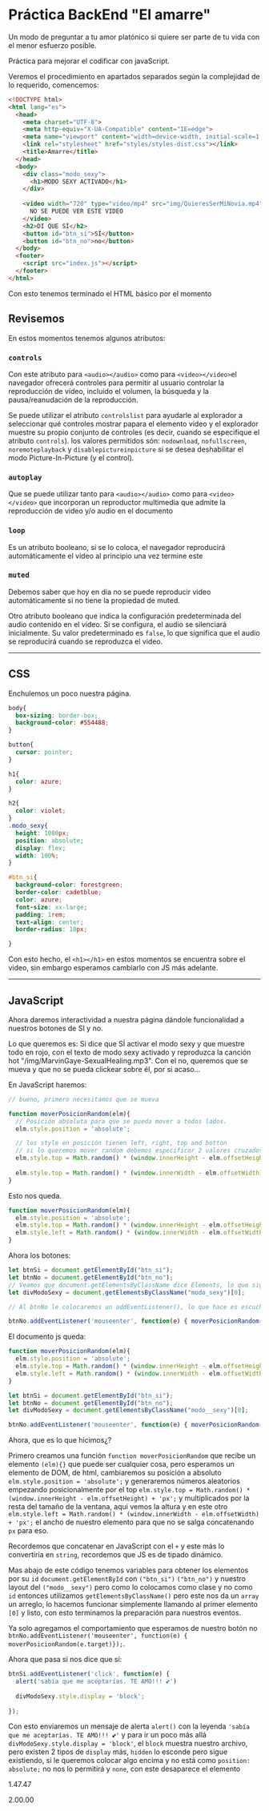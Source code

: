 # Práctica BackEnd "El amarre"

Un modo de preguntar a tu amor platónico si quiere ser parte de tu vida con el menor esfuerzo posible.

Práctica para mejorar el codificar con javaScript.

Veremos el procedimiento en apartados separados según la complejidad de lo requerido, comencemos:

```html
<!DOCTYPE html>
<html lang="es">
  <head>
    <meta charset="UTF-8">
    <meta http-equiv="X-UA-Compatible" content="IE=edge">
    <meta name="viewport" content="width=device-width, initial-scale=1.0">
    <link rel="stylesheet" href="styles/styles-dist.css"></link>
    <title>Amarre</title>
  </head>
  <body>
    <div class="modo_sexy">
      <h1>MODO SEXY ACTIVADO</h1>
    </div>
    
    <video width="720" type="video/mp4" src="img/QuieresSerMiNovia.mp4" controls autoplay loop muted>
      NO SE PUEDE VER ESTE VIDEO
    </video>
    <h2>DI QUE SÍ</h2>
    <button id="btn_si">SÍ</button>
    <button id="btn_no">no</button>
  </body>
  <footer>
    <script src="index.js"></script>
  </footer>
</html>
```

Con esto tenemos terminado el HTML básico por el momento

## Revisemos

En estos momentos tenemos algunos atributos:

### `controls`
Con este atributo para `<audio></audio>` como para `<video></video>`el navegador ofrecerá controles para permitir al usuario controlar la reproducción de vídeo, incluido el volumen, la búsqueda y la pausa/reanudación de la reproducción.

Se puede utilizar el atributo `controlslist` para ayudarle al explorador a seleccionar qué controles mostrar papara el elemento video y el explorador muestre su propio conjunto de controles (es decir, cuando se especifique el atributo `controls`). los valores permitidos són: `nodownload`, `nofullscreen`, `noremoteplayback` y `disablepictureinpicture` si se desea deshabilitar el modo Picture-In-Picture (y el control).

### `autoplay`
Que se puede utilizar tanto para `<audio></audio>` como para `<video></video>` que incorporan un reproductor multimedia que admite la reproducción de video y/o audio en el documento
### `loop`
Es un atributo booleano, si se lo coloca, el navegador reproducirá automáticamente el video al principio una vez termine este

### `muted`
Debemos saber que hoy en día no se puede reproducir video automáticamente si no tiene la propiedad de muted.

Otro atributo booleano que indica la configuración predeterminada del audio contenido en el video. Si se configura, el audio se silenciará inicialmente. Su valor predeterminado es `false`, lo que significa que el audio se reproducirá cuando se reproduzca el video.

---

## CSS

Enchulemos un poco nuestra página.

```CSS
body{
  box-sizing: border-box;
  background-color: #554488;
}

button{
  cursor: pointer;
}

h1{
  color: azure;
}

h2{
  color: violet;
}
.modo_sexy{
  height: 1080px;
  position: absolute;
  display: flex;
  width: 100%;
}

#btn_si{
  background-color: forestgreen;
  border-color: cadetblue;
  color: azure;
  font-size: xx-large;
  padding: 1rem;
  text-align: center;
  border-radius: 10px;

}
```
Con esto hecho, el `<h1></h1>` en estos momentos se encuentra sobre el video, sin embargo esperamos cambiarlo con JS más adelante.

---

## JavaScript

Ahora daremos interactividad a nuestra página dándole funcionalidad a nuestros botones de SI y no.

Lo que queremos es: Si dice que SÍ activar el modo sexy y que muestre todo en rojo, con el texto de modo sexy activado y reproduzca la canción hot "/img/MarvinGaye-SexualHealing.mp3".
Con el no, queremos que se mueva y que no se pueda clickear sobre él, por si acaso...

En JavaScript haremos:

```js
// bueno, primero necesitamos que se mueva

function moverPosicionRandom(elm){
  // Posición absoluta para que se pueda mover a todos lados.
  elm.style.position = 'absolute';

  // los style en posición tienen left, right, top and botton
  // si lo queremos mover random debemos especificar 2 valores cruzados
  elm.style.top = Math.random() * (window.innerHeight - elm.offsetHeight) + 'px';// lo * por el tamaño de la ventana ``innerHeight`` es decir saca la medida de la altura del área del navegador. `offsetHeight` nos dá la altura del elemento incluyendo paddings y borders, lo hacemos para que no se salga de la pantalla.
  
  elm.style.top = Math.random() * (window.innerWidth - elm.offsetWidth) + 'px'; // lo mismo que el anterior pero a lo ancho.
}
```
Esto nos queda.
```js
function moverPosicionRandom(elm){
  elm.style.position = 'absolute';
  elm.style.top = Math.random() * (window.innerHeight - elm.offsetHeight) + 'px';
  elm.style.left = Math.random() * (window.innerWidth - elm.offsetWidth) + 'px';
}
```
Ahora los botones:

```js
let btnSi = document.getElementById("btn_si");
let btnNo = document.getElementById("btn_no");
// Veamos que document.getElementsByClassName dice Elements, lo que significa que trabaja con varias clases pero como solo tenemos uno agarraremos el primero es decir el vslor 0
let divModoSexy = document.getElementsByClassName("modo_sexy")[0];

// Al btnNo le colocaremos un addEventListener(), lo que hace es escuchar cuando pase algo, y que debe pasar ('mouseenter') que cuando entre el mouse pase la función(e) que moverá de manera random con nuestro moverPosicionRandom indicando a quien con e.target

btnNo.addEventListener('mouseenter', function(e) { moverPosicionRandom(e.target)})

```
El documento js queda:

```js
function moverPosicionRandom(elm){
  elm.style.position = 'absolute';
  elm.style.top = Math.random() * (window.innerHeight - elm.offsetHeight) + 'px';
  elm.style.left = Math.random() * (window.innerWidth - elm.offsetWidth) + 'px';
}

let btnSi = document.getElementById("btn_si");
let btnNo = document.getElementById("btn_no");
let divModoSexy = document.getElementsByClassName("modo__sexy")[0];

btnNo.addEventListener('mouseenter', function(e) { moverPosicionRandom(e.target)});

```
Ahora, que es lo que hicimos¿?

Primero creamos una función `function moverPosicionRandom` que recibe un elemento `(elm){}` que puede ser cualquier cosa, pero esperamos un elemento de DOM, de html, cambiaremos su posición a absoluto `elm.style.position = 'absolute';` y generaremos números aleatorios empezando posicionalmente por el top `elm.style.top = Math.random() * (window.innerHeight - elm.offsetHeight) + 'px';` y multiplicados por la resta del tamaño de la ventana, aqui vemos la altura y en este otro `elm.style.left = Math.random() * (window.innerWidth - elm.offsetWidth) + 'px';` el ancho de nuestro elemento para que no se salga concatenando `px` para eso.

Recordemos que concatenar en JavaScript con el `+` y este más lo convertiría en `string`, recordemos que JS es de tipado dinámico.

Mas abajo de este código tenemos variables para obtener los elementos por su `id` `document.getElementById` con `("btn_si")` `("btn_no")` y nuestro layout del `("modo__sexy")` pero como lo colocamos como clase y no como `id` entonces utilizamos `getElementsByClassName()` pero este nos da un `array` un arreglo, lo hacemos funcionar simplemente llamando al primer elemento `[0]` y listo, con esto terminamos la preparación para nuestros eventos.

Ya solo agregamos el comportamiento que esperamos de nuestro botón no `btnNo.addEventListener('mouseenter', function(e) { moverPosicionRandom(e.target)});`.

Ahora que pasa si nos dice que sí:

```js
btnSi.addEventListener('click', function(e) {
  alert('sabía que me aceptarías. TE AMO!!! 💕')
  
  divModoSexy.style.display = 'block';
  
});
```

Con esto enviaremos un mensaje de alerta `alert()` con la leyenda `'sabía que me aceptarías. TE AMO!!! 💕'` y para ir un poco más allá `divModoSexy.style.display = 'block'`, el `block` muestra nuestro archivo, pero existen 2 tipos de `display` más, `hidden` lo esconde pero sigue existiendo, si le queremos colocar algo encima y no está como `position: absolute;` no nos lo permitirá y `none`, con este desaparece el elemento 

1.47.47

2.00.00